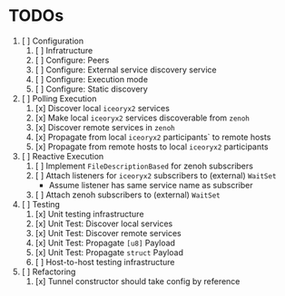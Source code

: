# TODOs

1. [ ] Configuration
    1. [ ] Infratructure
    1. [ ] Configure: Peers
    1. [ ] Configure: External service discovery service
    1. [ ] Configure: Execution mode
    1. [ ] Configure: Static discovery
1. [ ] Polling Execution
    1. [x] Discover local `iceoryx2` services
    1. [x] Make local `iceoryx2` services discoverable from `zenoh`
    1. [x] Discover remote services in `zenoh`
    1. [x] Propagate from local `iceoryx2` participants` to remote hosts
    1. [x] Propagate from remote hosts to local `iceoryx2` participants
1. [ ] Reactive Execution
    1. [ ] Implement `FileDescriptionBased` for zenoh subscribers
    1. [ ] Attach listeners for `iceoryx2` subscribers to (external) `WaitSet`
        * Assume listener has same service name as subscriber
    1. [ ] Attach zenoh subscribers to (external) `WaitSet`
1. [ ] Testing
    1. [x] Unit testing infrastructure
    1. [x] Unit Test: Discover local services
    1. [x] Unit Test: Discover remote services
    1. [x] Unit Test: Propagate `[u8]` Payload
    1. [x] Unit Test: Propagate `struct` Payload
    1. [ ] Host-to-host testing infrastructure
1. [ ] Refactoring
    1. [x] Tunnel constructor should take config by reference

